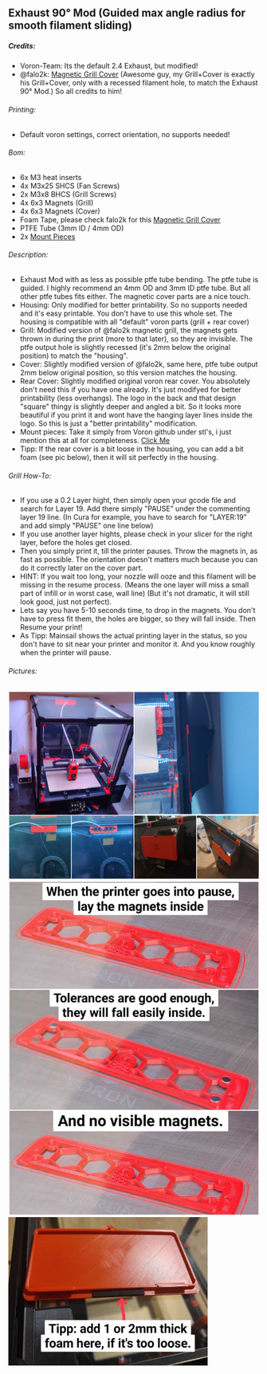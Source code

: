 ## Exhaust 90° Mod (Guided max angle radius for smooth filament sliding)
##### Credits:
- Voron-Team: Its the default 2.4 Exhaust, but modified!
- @falo2k: [Magnetic Grill Cover](https://github.com/VoronDesign/VoronUsers/tree/master/printer_mods/falo/magnetic_grill_cover "Magnetic Grill Cover") (Awesome guy, my Grill+Cover is exactly his Grill+Cover, only with a recessed filament hole, to match the Exhaust 90° Mod.) So all credits to him!

###### Printing:
- Default voron settings, correct orientation, no supports needed!

###### Bom:
- 6x M3 heat inserts
- 4x M3x25 SHCS (Fan Screws)
- 2x M3x8 BHCS (Grill Screws)
- 4x 6x3 Magnets (Grill)
- 4x 6x3 Magnets (Cover)
- Foam Tape, please check falo2k for this [Magnetic Grill Cover](https://github.com/VoronDesign/VoronUsers/tree/master/printer_mods/falo/magnetic_grill_cover "Magnetic Grill Cover")
- PTFE Tube (3mm ID / 4mm OD)
- 2x [Mount Pieces](https://github.com/VoronDesign/Voron-2/blob/Voron2.4/STLs/VORON2.4/Exhaust_Filter/%5Ba%5D_exhaust_filter_mount_x2.stl "Click Me")

###### Description:
- Exhaust Mod with as less as possible ptfe tube bending. The ptfe tube is guided. I highly recommend an 4mm OD and 3mm ID ptfe tube. But all other ptfe tubes fits either. The magnetic cover parts are a nice touch.
- Housing: Only modified for better printability. So no supports needed and it's easy printable. You don't have to use this whole set. The housing is compatible with all "default" voron parts (grill + rear cover)
- Grill: Modified version of @falo2k magnetic grill, the magnets gets thrown in during the print (more to that later), so they are invisible. The ptfe output hole is slightly recessed (it's 2mm below the original position) to match the "housing".
- Cover: Slightly modified version of @falo2k, same here, ptfe tube output 2mm below original position, so this version matches the housing.
- Rear Cover: Slightly modified original voron rear cover. You absolutely don't need this if you have one already. It's just modifyed for better printability (less overhangs). The logo in the back and that design "square" thingy is slightly deeper and angled a bit. So it looks more beautiful if you print it and wont have the hanging layer lines inside the logo. So this is just a "better printability" modification.
- Mount pieces: Take it simply from Voron github under stl's, i just mention this at all for completeness. [Click Me](https://github.com/VoronDesign/Voron-2/blob/Voron2.4/STLs/VORON2.4/Exhaust_Filter/%5Ba%5D_exhaust_filter_mount_x2.stl "Click Me")
- Tipp: If the rear cover is a bit loose in the housing, you can add a bit foam (see pic below), then it will sit perfectly in the housing.

###### Grill How-To:
- If you use a 0.2 Layer hight, then simply open your gcode file and search for Layer 19. Add there simply "PAUSE" under the commenting layer 19 line. (In Cura for example, you have to search for "LAYER:19" and add simply "PAUSE" one line below)
- If you use another layer hights, please check in your slicer for the right layer, before the holes get closed.
- Then you simply print it, till the printer pauses. Throw the magnets in, as fast as possible. The orientation doesn't matters much because you can do it correctly later on the cover part.
- HINT: If you wait too long, your nozzle will ooze and this filament will be missing in the resume process. (Means the one layer will miss a small part of infill or in worst case, wall line) (But it's not dramatic, it will still look good, just not perfect).
- Lets say you have 5-10 seconds time, to drop in the magnets. You don't have to press fit them, the holes are bigger, so they will fall inside. Then Resume your print!
- As Tipp: Mainsail shows the actual printing layer in the status, so you don't have to sit near your printer and monitor it. And you know roughly when the printer will pause.

###### Pictures:
![](./Exhaust_90_V2.jpg)
![](./How-To_Grill.jpg)
![](./Foam-Tipp.jpg)
